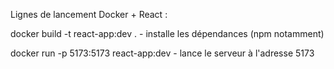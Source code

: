 Lignes de lancement Docker + React :

docker build -t react-app:dev .
    - installe les dépendances (npm notamment)

docker run -p 5173:5173 react-app:dev
    - lance le serveur à l'adresse 5173